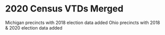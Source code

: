 # 2020 Census VTDs Merged

 Michigan precincts with 2018 election data added
 Ohio precincts with 2018 & 2020 election data added
